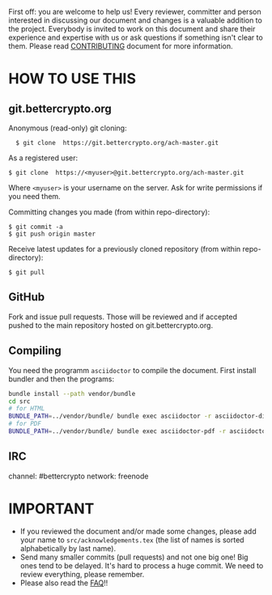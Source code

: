First off: you are welcome to help us! Every reviewer, committer and person interested in discussing our document and changes is a valuable addition to the project. Everybody is invited to work on this document and share their experience and expertise with us or ask questions if something isn't clear to them. Please read [CONTRIBUTING](CONTRIBUTING.md) document for more information.

# HOW TO USE THIS

## git.bettercrypto.org
Anonymous (read-only) git cloning:

`  $ git clone  https://git.bettercrypto.org/ach-master.git`


As a registered user:

  `$ git clone  https://<myuser>@git.bettercrypto.org/ach-master.git`

Where `<myuser>` is your username on the server. Ask for write permissions if you need them.


Committing changes you made (from within repo-directory):


```
$ git commit -a
$ git push origin master
```


Receive latest updates for a previously cloned repository (from within repo-directory):

  `$ git pull`

## GitHub
Fork and issue pull requests. Those will be reviewed and if accepted pushed to the main repository hosted on git.bettercrypto.org.

## Compiling

You need the programm `asciidoctor` to compile the document. First install bundler and then the programs:
```bash
bundle install --path vendor/bundle
cd src
# for HTML
BUNDLE_PATH=../vendor/bundle/ bundle exec asciidoctor -r asciidoctor-diagram -r asciidoctor-bibliography applied-crypto-hardening.adoc
# for PDF
BUNDLE_PATH=../vendor/bundle/ bundle exec asciidoctor-pdf -r asciidoctor-diagram -r asciidoctor-bibliography applied-crypto-hardening.adoc
```

## IRC
channel: #bettercrypto
network: freenode

# IMPORTANT

 * If you reviewed the document and/or made some changes, please add your name to `src/acknowledgements.tex` (the list of names is sorted alphabetically by last name).
 * Send many smaller commits (pull requests) and not one big one! Big ones tend to be delayed. It's hard to process a huge commit. We need to review everything, please remember.
 * Please also read the [FAQ](FAQ.md)!!
